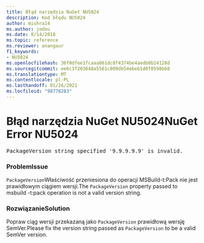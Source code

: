 ```yaml
---
title: Błąd narzędzia NuGet NU5024
description: Kod błędu NU5024
author: mishra14
ms.author: jodou
ms.date: 8/14/2018
ms.topic: reference
ms.reviewer: anangaur
f1_keywords:
- NU5024
ms.openlocfilehash: 36f0dfee1fcaaa861dc0f4374be4aedb0b24128d
ms.sourcegitcommit: ee6c3f203648a5561c809db54ebeb1d0f0598b68
ms.translationtype: MT
ms.contentlocale: pl-PL
ms.lasthandoff: 01/26/2021
ms.locfileid: "98778283"
---
```

# <a name="nuget-error-nu5024"></a><span data-ttu-id="8ef2c-103">Błąd narzędzia NuGet NU5024</span><span class="sxs-lookup"><span data-stu-id="8ef2c-103">NuGet Error NU5024</span></span>
<pre>PackageVersion string specified '9.9.9.9.9' is invalid.</pre>

### <a name="issue"></a><span data-ttu-id="8ef2c-104">Problem</span><span class="sxs-lookup"><span data-stu-id="8ef2c-104">Issue</span></span>

<span data-ttu-id="8ef2c-105">`PackageVersion`Właściwość przeniesiona do operacji MSBuild-t:Pack nie jest prawidłowym ciągiem wersji.</span><span class="sxs-lookup"><span data-stu-id="8ef2c-105">The `PackageVersion` property passed to msbuild -t:pack operation is not a valid version string.</span></span>


### <a name="solution"></a><span data-ttu-id="8ef2c-106">Rozwiązanie</span><span class="sxs-lookup"><span data-stu-id="8ef2c-106">Solution</span></span>

<span data-ttu-id="8ef2c-107">Popraw ciąg wersji przekazaną jako `PackageVersion` prawidłową wersję SemVer.</span><span class="sxs-lookup"><span data-stu-id="8ef2c-107">Please fix the version string passed as `PackageVersion` to be a valid SemVer version.</span></span>

